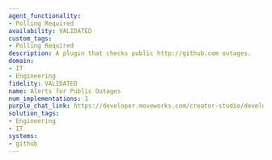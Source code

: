 ```yaml
---
agent_functionality:
- Polling Required
availability: VALIDATED
custom_tags:
- Polling Required
description: A plugin that checks public http://github.com outages.
domain:
- IT
- Engineering
fidelity: VALIDATED
name: Alerts for Public Outages
num_implementations: 1
purple_chat_link: https://developer.moveworks.com/creator-studio/developer-tools/purple-chat/?conversation=%7B%22startTimestamp%22%3A%2211%3A43+AM%22%2C%22messages%22%3A%5B%7B%22role%22%3A%22user%22%2C%22parts%22%3A%5B%7B%22richText%22%3A%22Are+there+any+public+GitHub+outages%3F%22%7D%5D%7D%2C%7B%22role%22%3A%22assistant%22%2C%22parts%22%3A%5B%7B%22reasoningSteps%22%3A%5B%7B%22status%22%3A%22success%22%2C%22richText%22%3A%22%3Cp%3E%E2%9C%85+Working+on+%3Cb%3EPublic+GitHub+Outages%3C%2Fb%3E%3Cbr%3E%E2%8F%B3+Calling+Plugin+%3Cb%3EAlerts+For+Public+Outages%3C%2Fb%3E%3C%2Fp%3E%22%7D%5D%7D%2C%7B%22richText%22%3A%22%3Cp%3EYes%2C+there+was+a+%3Ca+href%3D%5C%22https%3A%2F%2Fwww.githubstatus.com%2F%5C%22%3Erecent+outage+reported+yesterday%3C%2Fa%3E.%3Cbr%3E%3Cbr%3EIt+affected+multiple+services+including+repository+access+and+issue+tracking.+The+services+have+been+restored+and+are+currently+operational.%3C%2Fp%3E%22%7D%5D%7D%5D%7D
solution_tags:
- Engineering
- IT
systems:
- github
---
```

